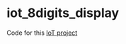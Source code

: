# iot_8digits_display

Code for this [IoT project](http://letiko.com/blog/iot_8digits_display.html)

